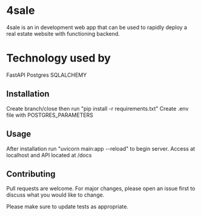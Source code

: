 # 4sale

4sale is an in development web app that can be used to rapidly deploy a real estate
website with functioning backend.

# Technology used by
FastAPI
Postgres
SQLALCHEMY

## Installation

Create branch/close then run "pip install -r requirements.txt"
Create .env file with POSTGRES_PARAMETERS


## Usage

After installation run "uvicorn main:app --reload" to begin server.
Access at localhost and API located at /docs

## Contributing
Pull requests are welcome. For major changes, please open an issue first to discuss what you would like to change.

Please make sure to update tests as appropriate.